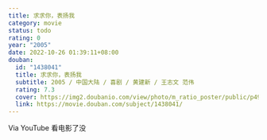 ```yaml
---
title: 求求你，表扬我
category: movie
status: todo
rating: 0
year: "2005"
date: 2022-10-26 01:39:11+08:00
douban:
  id: "1438041"
  title: 求求你，表扬我
  subtitle: 2005 / 中国大陆 / 喜剧 / 黄建新 / 王志文 范伟
  rating: 7.3
  cover: https://img2.doubanio.com/view/photo/m_ratio_poster/public/p498351612.jpg
  link: https://movie.douban.com/subject/1438041/
---
```


Via YouTube 看电影了没
